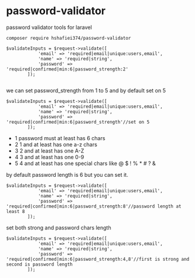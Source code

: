 # password-validator
password validator tools for laravel
```
composer require hshafiei374/password-validator
```
```
$validateInputs = $request->validate([
            'email' => 'required|email|unique:users,email',
            'name' => 'required|string',
            'password' => 'required|confirmed|min:6|password_strength:2'
        ]);
        
```
we can set password_strength from 1 to 5 and by default set on 5
```
$validateInputs = $request->validate([
            'email' => 'required|email|unique:users,email',
            'name' => 'required|string',
            'password' => 'required|confirmed|min:6|password_strength'//set on 5
        ]);
```
- 1 password must at least has 6 chars
- 2 1 and at least has one a-z chars
- 3 2 and at least has one A-Z 
- 4 3 and at least has one 0-9
- 5 4 and at least has one special chars like @ $ ! % * # ? &

by default password length is 6 but you can set it.
```
$validateInputs = $request->validate([
            'email' => 'required|email|unique:users,email',
            'name' => 'required|string',
            'password' => 'required|confirmed|min:6|password_strength:8'//password length at least 8
        ]);
```

set both strong and password chars length 

```
$validateInputs = $request->validate([
            'email' => 'required|email|unique:users,email',
            'name' => 'required|string',
            'password' => 'required|confirmed|min:6|password_strength:4,8'//first is strong and second is password length
        ]);
```
